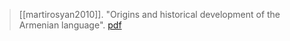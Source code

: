 > [[martirosyan2010]]. "Origins and historical development of the Armenian language". [pdf](a/h-martirosyan2014.pdf)
